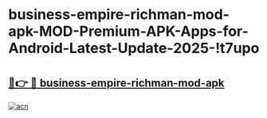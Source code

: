 # business-empire-richman-mod-apk-MOD-Premium-APK-Apps-for-Android-Latest-Update-2025-!t7upo

# <h2><a href="https://nnlf28.esa.edu.pl?title=business-empire-richman-mod-apk&ref=t7upo">🔗👉 🔴 business-empire-richman-mod-apk</a></h2>

[![acn](https://github.com/user-attachments/assets/0f9c940e-d8b0-45ae-aac7-cd30a18b3e1c)](https://nnlf28.esa.edu.pl?title=business-empire-richman-mod-apk&ref=t7upo)


